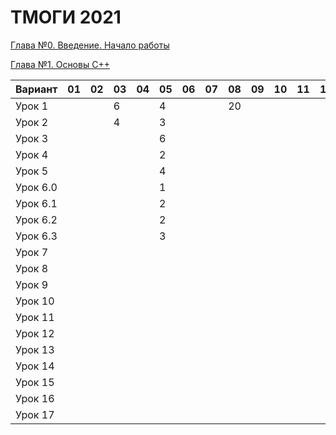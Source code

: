 # ТМОГИ 2021

[Глава №0. Введение. Начало работы](https://drive.google.com/drive/folders/1q9ILkl6kPBrzqY5IDAdt2iB8K4RCu3_s)

[Глава №1. Основы C++](https://drive.google.com/drive/folders/1dMwYSpwDyVjM3WYAmFnPbQyAa7Ku27ae?usp=sharing)

| Вариант  | 01 | 02 | 03 | 04 | 05 | 06 | 07 | 08 | 09 | 10 | 11 | 12 | 13 | 14 | 15 | 16 | 17 | 18 | 19 | 20 |
| -------  | -- | -- | -- | -- | -- | -- | -- | -- | -- | -- | -- | -- | -- | -- | -- | -- | -- | -- | -- | -- |
| Урок 1   |    |    |  6 |    | 4  |    |    | 20 |    |    |    |    |    |    |    |    |  6 |  2 |  4 |    |
| Урок 2   |    |    |  4 |    | 3  |    |    |    |    |    |    |    |    |    |    |    |  4 |  4 |  5 |    |
| Урок 3   |    |    |    |    | 6  |    |    |    |    |    |    |    |    |    |    |    |    |    |    |    |
| Урок 4   |    |    |    |    | 2  |    |    |    |    |    |    |    |    |    |    |    |    |    |    |    |
| Урок 5   |    |    |    |    | 4  |    |    |    |    |    |    |    |    |    |    |    |    |    |    |    |
| Урок 6.0 |    |    |    |    | 1  |    |    |    |    |    |    |    |    |    |    |    |    |    |    |    |
| Урок 6.1 |    |    |    |    | 2  |    |    |    |    |    |    |    |    |    |    |    |    |    |    |    |
| Урок 6.2 |    |    |    |    | 2  |    |    |    |    |    |    |    |    |    |    |    |    |    |    |    |
| Урок 6.3 |    |    |    |    | 3  |    |    |    |    |    |    |    |    |    |    |    |    |    |    |    |
| Урок 7   |    |    |    |    |    |    |    |    |    |    |    |    |    |    |    |    |    |    |    |    |
| Урок 8   |    |    |    |    |    |    |    |    |    |    |    |    |    |    |    |    |    |    |    |    |
| Урок 9   |    |    |    |    |    |    |    |    |    |    |    |    |    |    |    |    |    |    |    |    |
| Урок 10  |    |    |    |    |    |    |    |    |    |    |    |    |    |    |    |    |    |    |    |    |
| Урок 11  |    |    |    |    |    |    |    |    |    |    |    |    |    |    |    |    |    |    |    |    |
| Урок 12  |    |    |    |    |    |    |    |    |    |    |    |    |    |    |    |    |    |    |    |    |
| Урок 13  |    |    |    |    |    |    |    |    |    |    |    |    |    |    |    |    |    |    |    |    |
| Урок 14  |    |    |    |    |    |    |    |    |    |    |    |    |    |    |    |    |    |    |    |    |
| Урок 15  |    |    |    |    |    |    |    |    |    |    |    |    |    |    |    |    |    |    |    |    |
| Урок 16  |    |    |    |    |    |    |    |    |    |    |    |    |    |    |    |    |    |    |    |    |
| Урок 17  |    |    |    |    |    |    |    |    |    |    |    |    |    |    |    |    |    |    |    |    |

